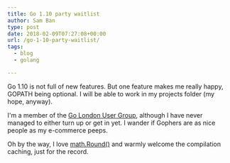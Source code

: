 ```yaml
---
title: Go 1.10 party waitlist
author: Sam Ban
type: post
date: 2018-02-09T07:27:08+00:00
url: /go-1-10-party-waitlist/
tags:
  - blog
  - golang

---
```

Go 1.10 is not full of new features. But one feature makes me really happy, GOPATH being optional. I will be able to work in my projects folder (my hope, anyway).

I'm a member of the [Go London User Group][1], although I have never managed to either turn up or get in yet. I wander if Gophers are as nice people as my e-commerce peeps.

Oh by the way, I love [math.Round()][2] and warmly welcome the compilation caching, just for the record.


 [1]: https://www.meetup.com/Go-London-User-Group
 [2]: https://tip.golang.org/pkg/math/#Round